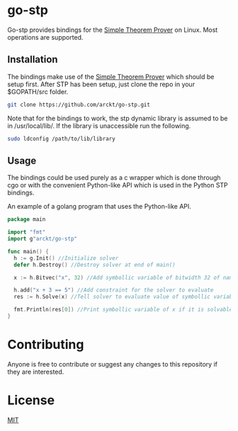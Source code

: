 # go-stp

Go-stp provides bindings for the [Simple Theorem Prover](https://stp.github.io/) on Linux.
Most operations are supported.

## Installation

The bindings make use of the [Simple Theorem Prover](https://stp.github.io/) which should be setup first.
After STP has been setup, just clone the repo in your $GOPATH/src folder.

```bash
git clone https://github.com/arckt/go-stp.git
```

Note that for the bindings to work, the stp dynamic library is assumed to be in /usr/local/lib/.
If the library is unaccessible run the following.

```bash
sudo ldconfig /path/to/lib/library
```

## Usage

The bindings could be used purely as a c wrapper which is done through cgo or with the convenient Python-like API which is used in the Python STP bindings.

An example of a golang program that uses the Python-like API.

```go
package main

import "fmt"
import g"arckt/go-stp"

func main() {
  h := g.Init() //Initialize solver
  defer h.Destroy() //Destroy solver at end of main()

  x := h.Bitvec("x", 32) //Add symbollic variable of bitwidth 32 of name "x"

  h.add("x + 3 == 5") //Add constraint for the solver to evaluate
  res := h.Solve(x) //Tell solver to evaluate value of symbollic variable x to fulfill constraints

  fmt.Println(res[0]) //Print symbollic variable of x if it is solvable
}
```

# Contributing

Anyone is free to contribute or suggest any changes to this repository if they are interested.

# License

[MIT](https://choosealicense.com/licenses/mit/)
